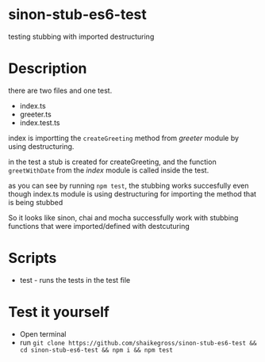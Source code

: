 # sinon-stub-es6-test
testing stubbing with imported destructuring

# Description

there are two files and one test.

- index.ts
- greeter.ts
- index.test.ts

index is importting the `createGreeting` method from *greeter* module by using destructuring.

in the test a stub is created for createGreeting, and the function `greetWithDate` from the *index* module is called inside the test.

as you can see by running `npm test`, the stubbing works succesfully even though index.ts module is using destructuring for importing the method that is being stubbed

So it looks like sinon, chai and mocha successfully work with stubbing functions that were imported/defined with destcuturing

# Scripts

- test - runs the tests in the test file

# Test it yourself 

- Open terminal
- run `git clone https://github.com/shaikegross/sinon-stub-es6-test && cd sinon-stub-es6-test && npm i && npm test`
